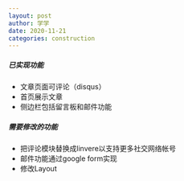 ```yaml
---
layout: post
author: 学学
date: 2020-11-21
categories: construction
---
```

##### 已实现功能
- 文章页面可评论（disqus）
- 首页展示文章
- 侧边栏包括留言板和邮件功能

##### 需要修改的功能
- 把评论模块替换成linvere以支持更多社交网络帐号
- 邮件功能通过google form实现
- 修改Layout
